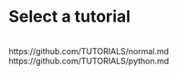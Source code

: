 # Select a tutorial
<br>
https://github.com/TUTORIALS/normal.md
<br>
https://github.com/TUTORIALS/python.md
